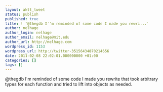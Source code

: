 ```yaml
---
layout: aktt_tweet
status: publish
published: true
title: ! '@thegdb I''m reminded of some code I made you rewri...'
author: nelhage
author_login: nelhage
author_email: nelhage@mit.edu
author_url: http://nelhage.com
wordpress_id: 1153
wordpress_url: http://twitter-35156434870214656
date: 2011-02-08 22:02:01.000000000 +01:00
categories: []
tags: []
---
```

@thegdb I'm reminded of some code I made you rewrite that took arbitrary types for each function and tried to lift into objects as needed.
